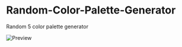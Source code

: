 # Random-Color-Palette-Generator
Random 5 color palette generator

![Preview](https://i.imgur.com/dnPslNF.png)
